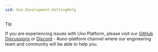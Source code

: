 ```yaml
---
uid: Uno.Development.GettingHelp
---
```


> [!TIP]
> If you are experiencing issues with Uno Platform, please visit our [GitHub Discussions](https://github.com/unoplatform/uno/discussions) or [Discord](https://www.platform.uno/discord) - #uno-platform channel where our engineering team and community will be able to help you.
